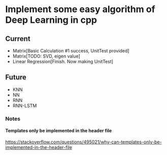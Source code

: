 # Implement some easy algorithm of Deep Learning in cpp

## Current

- Matrix[Basic Calculation #1 success, UnitTest provided]
- Matrix[TODO: SVD, eigen value]
- Linear Regression[Finish. Now making UnitTest]

## Future

- KNN
- NN
- RNN
- RNN-LSTM

### Notes

#### Templates only be implemented in the header file

https://stackoverflow.com/questions/495021/why-can-templates-only-be-implemented-in-the-header-file
